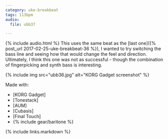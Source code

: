 ```yaml
---
category: uke-breakbeat
tags: 113bpm
audio:
  file: ubb37

---
```

{% include audio.html %}
This uses the same beat as the [last one]({% post_url 2017-02-25-uke-breakbeat-36 %}), I wanted to try switching the bass line and seeing how that would change the feel and direction. Ultimately, I think this one was not as successful - though the combination of fingerpicking and synth bass is interesting.

{% include img src="ubb36.jpg" alt="KORG Gadget screenshot" %}

Made with:

* [KORG Gadget]
* [Tonestack]
* [AUM]
* [Cubasis]
* [Final Touch]
* {% include gear/baritone %}

{% include links.markdown %}